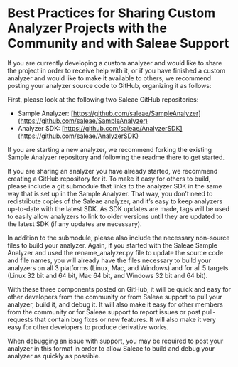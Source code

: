 # Best Practices for Sharing Custom Analyzer Projects with the Community and with Saleae Support

If you are currently developing a custom analyzer and would like to share the project in order to receive help with it, or if you have finished a custom analyzer and would like to make it available to others, we recommend posting your analyzer source code to GitHub, organizing it as follows:

First, please look at the following two Saleae GitHub repositories:

* Sample Analyzer: [https://github.com/saleae/SampleAnalyzer](https://github.com/saleae/SampleAnalyzer)
* Analyzer SDK: [https://github.com/saleae/AnalyzerSDK](https://github.com/saleae/AnalyzerSDK)

If you are starting a new analyzer, we recommend forking the existing Sample Analyzer repository and following the readme there to get started.

If you are sharing an analyzer you have already started, we recommend creating a GitHub repository for it. To make it easy for others to build, please include a git submodule that links to the analyzer SDK in the same way that is set up in the Sample Analyzer. That way, you don’t need to redistribute copies of the Saleae analyzer, and it’s easy to keep analyzers up-to-date with the latest SDK. As SDK updates are made, tags will be used to easily allow analyzers to link to older versions until they are updated to the latest SDK \(if any updates are necessary\).

In addition to the submodule, please also include the necessary non-source files to build your analyzer. Again, if you started with the Saleae Sample Analyzer and used the rename\_analyzer.py file to update the source code and file names, you will already have the files necessary to build your analyzers on all 3 platforms \(Linux, Mac, and Windows\) and for all 5 targets \(Linux 32 bit and 64 bit, Mac 64 bit, and Windows 32 bit and 64 bit\).

With these three components posted on GitHub, it will be quick and easy for other developers from the community or from Saleae support to pull your analyzer, build it, and debug it. It will also make it easy for other members from the community or for Saleae support to report issues or post pull-requests that contain bug fixes or new features. It will also make it very easy for other developers to produce derivative works.

When debugging an issue with support, you may be required to post your analyzer in this format in order to allow Saleae to build and debug your analyzer as quickly as possible.


